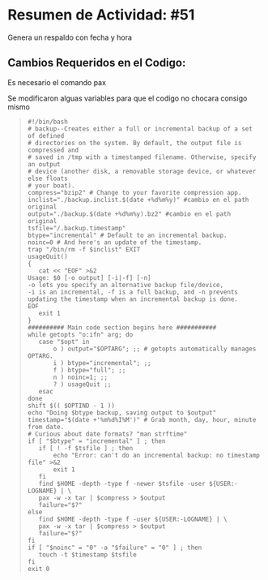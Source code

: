 # Resumen de Actividad: #51
Genera un respaldo con fecha y hora

## Cambios Requeridos en el Codigo:
Es necesario el comando pax

Se modificaron alguas variables para que el codigo no chocara consigo mismo
>```shell
>#!/bin/bash
># backup--Creates either a full or incremental backup of a set of defined
># directories on the system. By default, the output file is compressed and
># saved in /tmp with a timestamped filename. Otherwise, specify an output
># device (another disk, a removable storage device, or whatever else floats
># your boat).
>compress="bzip2" # Change to your favorite compression app.
>inclist="./backup.inclist.$(date +%d%m%y)" #cambio en el path original
>output="./backup.$(date +%d%m%y).bz2" #cambio en el path original
>tsfile="/.backup.timestamp"
>btype="incremental" # Default to an incremental backup.
>noinc=0 # And here's an update of the timestamp.
>trap "/bin/rm -f $inclist" EXIT
>usageQuit()
>{
>    cat << "EOF" >&2
>Usage: $0 [-o output] [-i|-f] [-n]
>-o lets you specify an alternative backup file/device,
>-i is an incremental, -f is a full backup, and -n prevents
>updating the timestamp when an incremental backup is done.
>EOF
>    exit 1
>}
>########## Main code section begins here ###########
>while getopts "o:ifn" arg; do
>    case "$opt" in
>        o ) output="$OPTARG"; ;; # getopts automatically manages OPTARG.
>        i ) btype="incremental"; ;;
>        f ) btype="full"; ;;
>        n ) noinc=1; ;;
>        ? ) usageQuit ;;
>    esac
>done
>shift $(( $OPTIND - 1 ))
>echo "Doing $btype backup, saving output to $output"
>timestamp="$(date +'%m%d%I%M')" # Grab month, day, hour, minute from date.
># Curious about date formats? "man strftime"
>if [ "$btype" = "incremental" ] ; then
>    if [ ! -f $tsfile ] ; then
>        echo "Error: can't do an incremental backup: no timestamp file" >&2
>        exit 1
>    fi
>    find $HOME -depth -type f -newer $tsfile -user ${USER:-LOGNAME} | \
>    pax -w -x tar | $compress > $output
>    failure="$?"
>else
>    find $HOME -depth -type f -user ${USER:-LOGNAME} | \
>    pax -w -x tar | $compress > $output
>    failure="$?"
>fi
>if [ "$noinc" = "0" -a "$failure" = "0" ] ; then
>    touch -t $timestamp $tsfile
>fi
>exit 0
>```
